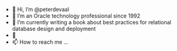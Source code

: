- 👋 Hi, I’m @peterdevaal
- 👀 I’m an Oracle technology professional since 1992
- 🌱 I’m currently writing a book about best practices for relational database design and deployment
- 💞️ 
- 📫 How to reach me ...

<!---
peterdevaal/peterdevaal is a ✨ special ✨ repository because its `README.md` (this file) appears on your GitHub profile.
You can click the Preview link to take a look at your changes.
--->
